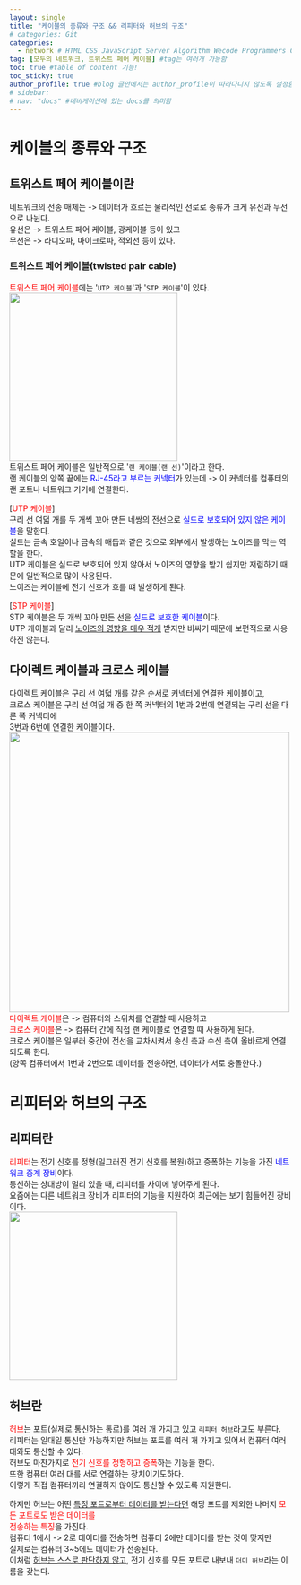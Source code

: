 ```yaml
---
layout: single
title: "케이블의 종류와 구조 && 리피터와 허브의 구조"  
# categories: Git
categories:
  - network # HTML CSS JavaScript Server Algorithm Wecode Programmers CS vsCode
tag: [모두의 네트워크, 트위스트 페어 케이블] #tag는 여러개 가능함
toc: true #table of content 기능!
toc_sticky: true
author_profile: true #blog 글안에서는 author_profile이 따라다니지 않도록 설정함
# sidebar:
# nav: "docs" #네비게이션에 있는 docs를 의미함
---  
```

# 케이블의 종류와 구조  
## 트위스트 페어 케이블이란  
네트워크의 전송 매체는 -> 데이터가 흐르는 물리적인 선로로 종류가 크게 유선과 무선으로 나뉜다.  
유선은 -> 트위스트 페어 케이블, 광케이블 등이 있고  
무선은 -> 라디오파, 마이크로파, 적외선 등이 있다.  
### 트위스트 페어 케이블(twisted pair cable)
<span style="color:red">트위스트 페어 케이블</span>에는 '`UTP 케이블`'과 '`STP 케이블`'이 있다.  
<img src="https://user-images.githubusercontent.com/87808288/165171922-398970d6-651a-4ea6-9341-e02fcbb73161.png" width="300">  
트위스트 페어 케이블은 일반적으로 '`랜 케이블(랜 선)`'이라고 한다.  
랜 케이블의 양쪽 끝에는 <span style="color:blue">RJ-45라고 부르는 커넥터</span>가 있는데 -> 이 커넥터를 컴퓨터의 랜 포트나 네트워크 기기에 연결한다.  

[<span style="color:red">UTP 케이블</span>]  
구리 선 여덟 개를 두 개씩 꼬아 만든 네쌍의 전선으로 <span style="color:blue">실드로 보호되어 있지 않은 케이블</span>을 말한다.  
실드는 금속 호일이나 금속의 매듭과 같은 것으로 외부에서 발생하는 노이즈를 막는 역할을 한다.  
UTP 케이블은 실드로 보호되어 있지 않아서 노이즈의 영향을 받기 쉽지만 저렴하기 때문에 일반적으로 많이 사용된다.  
노이즈는 케이블에 전기 신호가 흐를 떄 발생하게 된다.  

[<span style="color:red">STP 케이블</span>]  
STP 케이블은 두 개씩 꼬아 만든 선을 <span style="color:blue">실드로 보호한 케이블</span>이다.  
UTP 케이블과 달리 <u>노이즈의 영향을 매우 적게</u> 받지만 비싸기 때문에 보편적으로 사용하진 않는다.  

## 다이렉트 케이블과 크로스 케이블  
다이렉트 케이블은 구리 선 여덟 개를 같은 순서로 커넥터에 연결한 케이블이고,  
크로스 케이블은 구리 선 여덟 개 중 한 쪽 커넥터의 1번과 2번에 연결되는 구리 선을 다른 쪽 커넥터에  
3번과 6번에 연결한 케이블이다.  
<img src="https://user-images.githubusercontent.com/87808288/165173120-9270a259-be90-4c5f-9485-18cd0ec41f5c.png" width="500">  
<span style="color:red">다이렉트 케이블</span>은 -> 컴퓨터와 스위치를 연결할 때 사용하고  
<span style="color:red">크로스 케이블</span>은 -> 컴퓨터 간에 직접 랜 케이블로 연결할 때 사용하게 된다.  
크로스 케이블은 일부러 중간에 전선을 교차시켜서 송신 측과 수신 측이 올바르게 연결되도록 한다.  
(양쪽 컴퓨터에서 1번과 2번으로 데이터를 전송하면, 데이터가 서로 충돌한다.)  

# 리피터와 허브의 구조  
## 리피터란  
<span style="color:red">리피터</span>는 전기 신호를 정형(일그러진 전기 신호를 복원)하고 증폭하는 기능을 가진 <span style="color:blue">네트워크 중계 장비</span>이다.  
통신하는 상대방이 멀리 있을 때, 리피터를 사이에 넣어주게 된다.  
요즘에는 다른 네트워크 장비가 리피터의 기능을 지원하여 최근에는 보기 힘들어진 장비이다.  
<img src="https://user-images.githubusercontent.com/87808288/165175608-f1167a8b-3797-4111-a84f-095221b757e6.png" width="300">  

## 허브란  
<span style="color:red">허브</span>는 포트(실제로 통신하는 통로)를 여러 개 가지고 있고 `리피터 허브`라고도 부른다.  
리피터는 일대일 통신만 가능하지만 허브는 포트를 여러 개 가지고 있어서 컴퓨터 여러 대와도 통신할 수 있다.  
허브도 마찬가지로 <span style="color:red">전기 신호를 정형하고 증폭</span>하는 기능을 한다.  
또한 컴퓨터 여러 대를 서로 연결하는 장치이기도하다.  
이렇게 직접 컴퓨터끼리 연결하지 않아도 통신할 수 있도록 지원한다.  

하지만 허브는 어떤 <u>특정 포트로부터 데이터를 받는다면</u> 해당 포트를 제외한 나머지 <span style="color:red">모든 포트로도 받은 데이터를</span>  
<span style="color:red">전송하는 특징</span>을 가진다.  
컴퓨터 1에서 -> 2로 데이터를 전송하면 컴퓨터 2에만 데이터를 받는 것이 맞지만  
실제로는 컴퓨터 3~5에도 데이터가 전송된다.  
이처럼 <u>허브는 스스로 판단하지 않고</u>, 전기 신호를 모든 포트로 내보내 `더미 허브`라는 이름을 갖는다.  


<!-- ### 2. Link 넣기

```

유형 1: (설명어를 입력) : [gunhee's coding blog](https://gunhee-jeong.github.io/)
유형 2: (URL 자동연결) : <https://gunhee-jeong.github.io/>
유형 3: (동일 파일 내 '문단으로 이동') : [1. Header로 이동](###-1-header)

```

유형 1: (설명어를 입력) : [gunhee's coding blog](https://gunhee-jeong.github.io/)
유형 2: (URL 자동연결) : <https://gunhee-jeong.github.io/>
유형 3: (동일 파일 내 '문단으로 이동') : [1. Header로 이동](#1-header)
유형 3의 방법

1. 특수문자를 제거
2. 스페이스는 -로 바꾸고
3. 대문자는 소문자로!
   그래서 ### 1. Header -> #1-header

## Link: [google][https://www.google.com/]

### 3. 수평선

```

---

```

---

### 4. 라인 바꾸기

```

스페이스바를 2번 눌러주면 다음칸으로
이동할 수 있어요!

```

---

스페이스바를 2번 눌러주면
다음칸으로 이동할 수 있어요!

### 5. list 만들기

```

1. 1번
2. 2번
3. 3번

- 순서없는 list
  - 순서없는 list
    - 순서없는 list

```

1. 1번
2. 2번
3. 3번

- 순서없는 list
  - 순서없는 list
    - 순서없는 list

---

### 6. font 관련

```

**진하게** -> 볼드
_기울여서_ -> 이탤릭체
~~취소선~~ -> 취소선

<ul>밑줄넣기</ul> -> 밑줄
<span style="color:red">빨간 글씨</span> -> 글자색
이것이 `인라인` 입니다 -> 인라인 코드
```

**진하게** -> 볼드
_기울여서_ -> 이탤릭체
~~취소선~~ -> 취소선
<u>밑줄넣기</u> -> 밑줄
<span style="color:red">빨간 글씨</span>
이것이 `인라인` 입니다 -> 인라인 코드

---

### 7. 인용구문

```
> coding
>
> > JavaScript
> >
> > > 내가 프짱!
```

> coding
>
> > JavaScript
> >
> > > 내가 프짱!

---

### 8. 이미지 삽입

```
유형1: ('사이즈를 조절' -> HTML 태그 사용) : <img src="https://gunhee-jeong.github.io/assets/images/blogLogo.png" width="300" height="200">
유형2: (이미지 삽입 후 -> 링크 걸기)
[![이미지](https://gunhee-jeong.github.io/assets/images/blogLogo/blogLogo.png)](https://gunhee-jeong.github.io/)
```

유형1: ('사이즈를 조절' -> HTML 태그 사용) : <img src="https://gunhee-jeong.github.io/assets/images/blogLogo.png" width="300" height="200">
유형2: (이미지 삽입 후 -> 링크 걸기)
[![이미지](https://gunhee-jeong.github.io/assets/images/blogLogo.png)](https://gunhee-jeong.github.io/)

### 9. 표 만들기

```
||국어|영어|
| :--- | ---: | :--: |
|건희 | 100점 | 100점
|철수 | 100점 | 100점
```

|      |  국어 | 영어  |
| :--- | ----: | :---: |
| 건희 | 100점 | 100점 |
| 철수 | 100점 | 100점 |

> - header를 넣고 싶은 경우 ---을 사용하고 :을 이용하여 정렬에 사용함!

### 10. 토글 만들기

```
<details>
<summary>여기를 누르세요</summary>
<div markdown="1">
숨겨진 내용
</div>
</details>
```

<details>
<summary>여기를 누르세요</summary>
<div markdown="1">
숨겨진 내용
</div>
</details> -->
